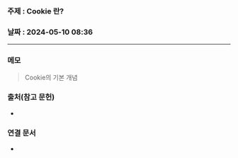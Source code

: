 ### 주제 : Cookie 란?

### 날짜 : 2024-05-10 08:36
----
### 메모
> Cookie의 기본 개념
> 

### 출처(참고 문헌)
-

### 연결 문서
-
